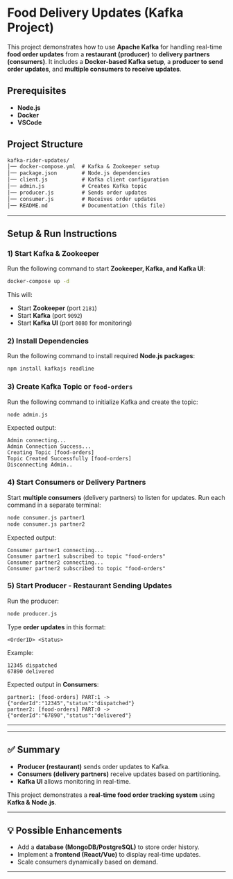# Food Delivery Updates (Kafka Project)

This project demonstrates how to use **Apache Kafka** for handling real-time **food order updates** from a **restaurant (producer)** to **delivery partners (consumers)**. It includes a **Docker-based Kafka setup**, a **producer to send order updates**, and **multiple consumers to receive updates**.

## Prerequisites

- **Node.js** 
- **Docker** 
- **VSCode** 

## Project Structure
```markdown
kafka-rider-updates/
│── docker-compose.yml  # Kafka & Zookeeper setup
│── package.json        # Node.js dependencies
│── client.js           # Kafka client configuration
│── admin.js            # Creates Kafka topic
│── producer.js         # Sends order updates
│── consumer.js         # Receives order updates
│── README.md           # Documentation (this file)
```

---

## Setup & Run Instructions

### 1) Start Kafka & Zookeeper
Run the following command to start **Zookeeper, Kafka, and Kafka UI**:
```bash
docker-compose up -d
```
This will:
- Start **Zookeeper** (port `2181`)
- Start **Kafka** (port `9092`)
- Start **Kafka UI** (port `8080` for monitoring)

### 2) Install Dependencies
Run the following command to install required **Node.js packages**:
```bash
npm install kafkajs readline
```

### 3) Create Kafka Topic or `food-orders`
Run the following command to initialize Kafka and create the topic:
```bash
node admin.js
```
Expected output:
```plaintext
Admin connecting...
Admin Connection Success...
Creating Topic [food-orders]
Topic Created Successfully [food-orders]
Disconnecting Admin..
```

### 4) Start Consumers or Delivery Partners
Start **multiple consumers** (delivery partners) to listen for updates.
Run each command in a separate terminal:
```bash
node consumer.js partner1
node consumer.js partner2
```
Expected output:
```plaintext
Consumer partner1 connecting...
Consumer partner1 subscribed to topic "food-orders"
Consumer partner2 connecting...
Consumer partner2 subscribed to topic "food-orders"
```

### 5) Start Producer - Restaurant Sending Updates
Run the producer:
```bash
node producer.js
```
Type **order updates** in this format:
```plaintext
<OrderID> <Status>
```
Example:
```plaintext
12345 dispatched
67890 delivered
```

Expected output in **Consumers**:
```plaintext
partner1: [food-orders] PART:1 -> {"orderId":"12345","status":"dispatched"}
partner2: [food-orders] PART:0 -> {"orderId":"67890","status":"delivered"}
```

---



---

## ✅ Summary
- **Producer (restaurant)** sends order updates to Kafka.
- **Consumers (delivery partners)** receive updates based on partitioning.
- **Kafka UI** allows monitoring in real-time.

This project demonstrates a **real-time food order tracking system** using **Kafka & Node.js**. 

---

## 💡 Possible Enhancements
- Add a **database (MongoDB/PostgreSQL)** to store order history.
- Implement a **frontend (React/Vue)** to display real-time updates.
- Scale consumers dynamically based on demand.

---



